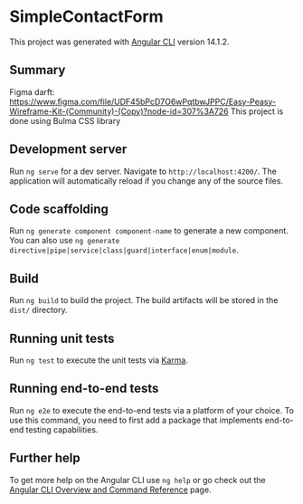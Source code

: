 # SimpleContactForm

This project was generated with [Angular CLI](https://github.com/angular/angular-cli) version 14.1.2.

## Summary
Figma darft: https://www.figma.com/file/UDF45bPcD7O6wPqtbwJPPC/Easy-Peasy-Wireframe-Kit-(Community)-(Copy)?node-id=307%3A726
This project is done using Bulma CSS library

## Development server

Run `ng serve` for a dev server. Navigate to `http://localhost:4200/`. The application will automatically reload if you change any of the source files.

## Code scaffolding

Run `ng generate component component-name` to generate a new component. You can also use `ng generate directive|pipe|service|class|guard|interface|enum|module`.

## Build

Run `ng build` to build the project. The build artifacts will be stored in the `dist/` directory.

## Running unit tests

Run `ng test` to execute the unit tests via [Karma](https://karma-runner.github.io).

## Running end-to-end tests

Run `ng e2e` to execute the end-to-end tests via a platform of your choice. To use this command, you need to first add a package that implements end-to-end testing capabilities.

## Further help

To get more help on the Angular CLI use `ng help` or go check out the [Angular CLI Overview and Command Reference](https://angular.io/cli) page.

